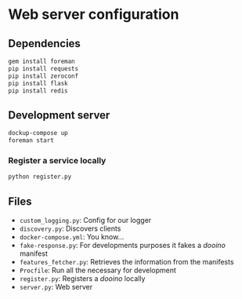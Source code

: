 # Web server configuration

## Dependencies

```bash
gem install foreman
pip install requests
pip install zeroconf
pip install flask
pip install redis
```

## Development server

```bash
dockup-compose up
foreman start
```

### Register a service locally

```bash
python register.py
```

## Files

* `custom_logging.py`: Config for our logger
* `discovery.py`: Discovers clients
* `docker-compose.yml`: You know...
* `fake-response.py`: For developments purposes it fakes a _dooino_ manifest
* `features_fetcher.py`: Retrieves the information from the manifests
* `Procfile`: Run all the necessary for development
* `register.py`: Registers a _dooino_ locally
* `server.py`: Web server
